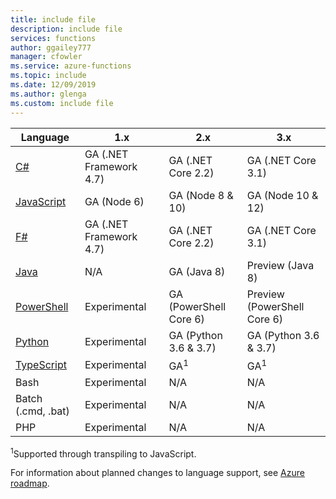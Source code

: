 ```yaml
---
title: include file
description: include file
services: functions
author: ggailey777
manager: cfowler
ms.service: azure-functions
ms.topic: include
ms.date: 12/09/2019
ms.author: glenga
ms.custom: include file
---
```


|Language                                 |1.x         |2.x| 3.x |
|-----------------------------------------|------------|---| --- |
|[C#](../articles/azure-functions/functions-reference-csharp.md)|GA (.NET Framework 4.7)|GA (.NET Core 2.2)| GA (.NET Core 3.1) |
|[JavaScript](../articles/azure-functions/functions-reference-node.md)|GA (Node 6)|GA (Node 8 & 10)| GA (Node 10 & 12) |
|[F#](../articles/azure-functions/functions-reference-fsharp.md)|GA (.NET Framework 4.7)|GA (.NET Core 2.2)| GA (.NET Core 3.1) |
|[Java](../articles/azure-functions/functions-reference-java.md)|N/A|GA (Java 8)| Preview (Java 8)|
|[PowerShell](../articles/azure-functions/functions-reference-powershell.md) |Experimental|GA (PowerShell Core 6)| Preview (PowerShell Core 6)|
|[Python](../articles/azure-functions/functions-reference-python.md)|Experimental|GA (Python 3.6 & 3.7)| GA (Python 3.6 & 3.7)|
|[TypeScript](../articles/azure-functions/functions-reference-node.md#typescript) |Experimental|GA<sup>1</sup>| GA<sup>1</sup> |
|Bash                |Experimental|N/A|N/A|
|Batch (.cmd, .bat)  |Experimental|N/A|N/A|
|PHP                 |Experimental|N/A|N/A|


<sup>1</sup>Supported through transpiling to JavaScript.

For information about planned changes to language support, see [Azure roadmap](https://azure.microsoft.com/roadmap/?tag=functions).
